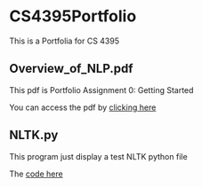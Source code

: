 # CS4395Portfolio
This is a Portfolia for CS 4395

## Overview_of_NLP.pdf

This pdf is Portfolio Assignment 0: Getting Started

You can access the pdf by [clicking here](Overview_of_NLP.pdf)

## NLTK.py

This program just display a test NLTK python file

The [code here](NLTK.py)

